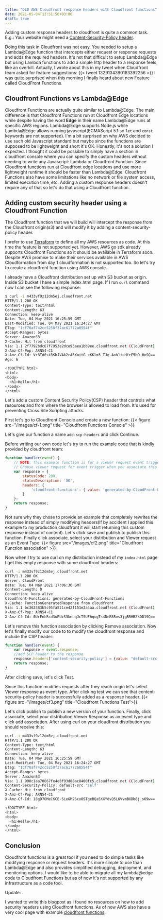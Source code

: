 ```yaml
---
title: "OLD AWS Cloudfront response headers with Cloudfront functions"
date: 2021-05-04T13:51:56+03:00
draft: true
---
```

Adding custom response headers to cloudfront is quite a common task. E.g.: Your website might need a [Content-Security-Policy header](https://developer.mozilla.org/en-US/docs/Web/HTTP/Headers/Content-Security-Policy).

Doing this task in Cloudfront was not easy. You needed to setup a Lambda@Edge function that intercepts either request or response requests and adds the required headers. It\'s not that difficult to setup Lambda@Edge but using Lambda functions to add a simple http header to a response feels like an overkill. Actually, I wrote about this in my tweet when Cloudfront team asked for feature suggestions:
{{< tweet 1329134380183392256 >}}
I was quite surprised when this morning I finally heard about new Feature called CloudFront Functions.

## Cloudfront Functions vs Lambda@Edge

Cloudfront Functions are actually quite similar to Lambda@Edge. The main difference is that Cloudfront Functions run at Cloudfront Edge locations while despite having the word **Edge** in their name Lambda@Edge runs at specific AWS regions.  Lambda@Edge supports Node.js  while Lambda@Edge allows running javascript(ECMAScript 5.1 so `let` and `const` keywords are not supported). I\'m a bit surprised on why AWS decided to use such old Javascript standard but maybe since the functions are supposed to be lightweight and short it\'s OK. Honestly, it\'s not a solution I expected. I thought it could be possible to simply have a section in cloudfront console where you can specify the custom headers without needing to write any Javascript: Lambda or Cloudfront Function. Since Cloudfront functions run at Cloudfront edge locations and use more lightweight runtime it should be faster than Lambda@Edge. Cloudfront Functions also have some limitations like no network or file system access, limited execution time, etc. Adding a custom response headers doesn\'t require any of that so let\'s do that using a Cloudfront function.

## Adding custom security header using a Cloudfront Function

The Cloudfront function that we will build will intercept the response from the Cloudfront origin(s3) and will modify it by adding a content-security-policy header.

I prefer to use [Terraform](https://www.terraform.io/) to define all my AWS resources as code. At this time the feature is not supported yet. However, AWS go sdk already supports Cloudfront Functions so it should be available in Terraform soon. Despite AWS promise to make their services available in AWS Cloudformation from day 1 cloudformation is not supported too. So let\'s try to create a cloudfront function using AWS console.

I already have a Cloudfront distribution set up with S3 bucket as origin. Inside S3 bucket I have a simple index.html page. If I run `curl` command now I can see the following response:
```sh
$ curl -i m433vf9z12dm5ej.cloudfront.net
HTTP/1.1 200 OK
Content-Type: text/html
Content-Length: 63
Connection: keep-alive
Date: Tue, 04 May 2021 16:25:59 GMT
Last-Modified: Tue, 04 May 2021 16:24:27 GMT
ETag: "1cf70af742cc5258f37ac61772a0554f"
Accept-Ranges: bytes
Server: AmazonS3
X-Cache: Hit from cloudfront
Via: 1.1 2f7792bdc67f7953e2dce93aea1bb9ee.cloudfront.net (CloudFront)
X-Amz-Cf-Pop: ARN54-C1
X-Amz-Cf-Id: Vr8Td6stRKhJVAk2rA5XoitG_eKKlm3_TJq-Aob1isHfrF5hQ_HoSQ==
Age: 6

<!DOCTYPE html>
<html>
<body>
  <h1>Hello</h1>
</body>
</html>
```

Let\'s add a custom Content Security Policy(CSP) header that controls what resources and from where the browser is allowed to load from. It\'s used for preventing Cross Site Scripting attacks.

First  let\'s go to Cloudfront Console and create a new function:
{{< figure src="/images/cf-1.png" title="Cloudfront Functions Console" >}}

Let\'s give our function a name `add-scp-headers` and click Continue.

Before writing our own code let\'s try to run the example code that is kindly provided by cloudfront team:

```js
function handler(event) {
    // NOTE: This example function is for a viewer request event trigger.
    // Choose viewer request for event trigger when you associate this function with a distribution.
    var response = {
        statusCode: 200,
        statusDescription: 'OK',
        headers: {
            'cloudfront-functions': { value: 'generated-by-CloudFront-Functions' }
        }
    };
    return response;
}
```

Not sure why they chose to provide an example that completely rewrites the response instead of simply modifying headers(If by accident I applied this example to my production cloudfront it will start returning this custom response instead of content). Let\'s click save and publish to publish this function. Finally click associate, select your distribution and Viewer request as an Event Type:
{{< figure src="/images/cf2.png" title="Cloudfront Function association" >}}

Now when I try to use curl on my distribution instead of my `index.html` page I get this empty response with some cloudfront headers:
```sh
curl -i m433vf9z12dm5ej.cloudfront.net
HTTP/1.1 200 OK
Server: CloudFront
Date: Tue, 04 May 2021 17:06:36 GMT
Content-Length: 0
Connection: keep-alive
Cloudfront-Functions: generated-by-CloudFront-Functions
X-Cache: FunctionGeneratedResponse from cloudfront
Via: 1.1 bc362383b5c95fa821ce42f151e2a4aa.cloudfront.net (CloudFront)
X-Amz-Cf-Pop: ARN54-C1
X-Amz-Cf-Id: 0UrFohRsd3uEUcS3knuqJcTSUFhqugTs4DeR5Ros3jgR5HRZkDD19Q==
```


Let\'s remove this function association by clicking Remove association.
Now let\'s finally modify our code to to modify the cloudfront response and include the CSP header:

```js
function handler(event) {
    var response = event.response;
    //add SCP header to the response
    response.headers['content-security-policy'] = {value: "default-src 'self'"};
    return response;
}
```

 After clicking save, let's click Test.

 Since this function modifies requests after they reach origin let's select Viewer response as event type. After clicking test we can see that content-security-policy header is successfully added as a response header.
{{< figure src="/images/cf3.png" title="Cloudfront Functions Test">}}

Let\'s click publish to publish a new version of your function. Finally, click associate, select your distribution Viewer Response as an event type and click add association. After using curl on your cloudfront distribution you should receive this:
```sh
curl -i m433vf9z12dm5ej.cloudfront.net
HTTP/1.1 200 OK
Content-Type: text/html
Content-Length: 63
Connection: keep-alive
Date: Tue, 04 May 2021 16:25:59 GMT
Last-Modified: Tue, 04 May 2021 16:24:27 GMT
Etag: "1cf70af742cc5258f37ac61772a0554f"
Accept-Ranges: bytes
Server: AmazonS3
Via: 1.1 990c1aa70667fe4e8f93d88ac8400fc5.cloudfront.net (CloudFront)
Content-Security-Policy: default-src 'self'
X-Cache: Hit from cloudfront
X-Amz-Cf-Pop: ARN54-C1
X-Amz-Cf-Id: 18gD7OMeCKCE-SieGM2ScxOSTgeBQaSXXYdvQ5L6VvmBXDb8j_s69w==

<!DOCTYPE html>
<html>
<body>
  <h1>Hello</h1>
</body>
</html>
```

## Conclusion

Cloudfront functions is a great tool if you need to do simple tasks like modifying response or request headers. It\'s more simple to use than Lambda@Edge and also provides simplified debugging, deployment, and monitoring options. I would like to be able to migrate all my lambda@edge code to Cloudfront Functions but as of now it\'s not supported by any infrastructure as a code tool.

Update:

I wanted to write this blogpost as I found no resources on how to add security headers using Cloudfront functions. As of now AWS also have a very cool page with example [cloudfront functions](https://docs.aws.amazon.com/AmazonCloudFront/latest/DeveloperGuide/functions-example-code.html).
